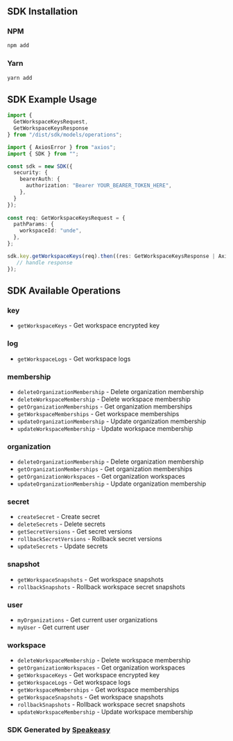 # 

<!-- Start SDK Installation -->
## SDK Installation

### NPM

```bash
npm add 
```

### Yarn

```bash
yarn add 
```
<!-- End SDK Installation -->

## SDK Example Usage
<!-- Start SDK Example Usage -->
```typescript
import {
  GetWorkspaceKeysRequest,
  GetWorkspaceKeysResponse 
} from "/dist/sdk/models/operations";

import { AxiosError } from "axios";
import { SDK } from "";

const sdk = new SDK({
  security: {
    bearerAuth: {
      authorization: "Bearer YOUR_BEARER_TOKEN_HERE",
    },
  }
});
    
const req: GetWorkspaceKeysRequest = {
  pathParams: {
    workspaceId: "unde",
  },
};

sdk.key.getWorkspaceKeys(req).then((res: GetWorkspaceKeysResponse | AxiosError) => {
   // handle response
});
```
<!-- End SDK Example Usage -->

<!-- Start SDK Available Operations -->
## SDK Available Operations


### key

* `getWorkspaceKeys` - Get workspace encrypted key

### log

* `getWorkspaceLogs` - Get workspace logs

### membership

* `deleteOrganizationMembership` - Delete organization membership
* `deleteWorkspaceMembership` - Delete workspace membership
* `getOrganizationMemberships` - Get organization memberships
* `getWorkspaceMemberships` - Get workspace memberships
* `updateOrganizationMembership` - Update organization membership
* `updateWorkspaceMembership` - Update workspace membership

### organization

* `deleteOrganizationMembership` - Delete organization membership
* `getOrganizationMemberships` - Get organization memberships
* `getOrganizationWorkspaces` - Get organization workspaces
* `updateOrganizationMembership` - Update organization membership

### secret

* `createSecret` - Create secret
* `deleteSecrets` - Delete secrets
* `getSecretVersions` - Get secret versions
* `rollbackSecretVersions` - Rollback secret versions
* `updateSecrets` - Update secrets

### snapshot

* `getWorkspaceSnapshots` - Get workspace snapshots
* `rollbackSnapshots` - Rollback workspace secret snapshots

### user

* `myOrganizations` - Get current user organizations
* `myUser` - Get current user

### workspace

* `deleteWorkspaceMembership` - Delete workspace membership
* `getOrganizationWorkspaces` - Get organization workspaces
* `getWorkspaceKeys` - Get workspace encrypted key
* `getWorkspaceLogs` - Get workspace logs
* `getWorkspaceMemberships` - Get workspace memberships
* `getWorkspaceSnapshots` - Get workspace snapshots
* `rollbackSnapshots` - Rollback workspace secret snapshots
* `updateWorkspaceMembership` - Update workspace membership
<!-- End SDK Available Operations -->

### SDK Generated by [Speakeasy](https://docs.speakeasyapi.dev/docs/using-speakeasy/client-sdks)
